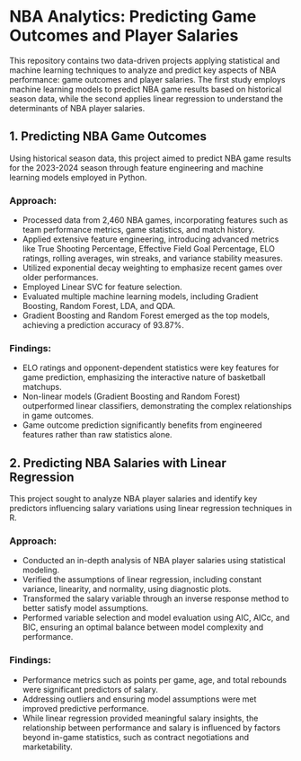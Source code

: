 # NBA Analytics: Predicting Game Outcomes and Player Salaries

This repository contains two data-driven projects applying statistical and machine learning techniques to analyze and predict key aspects of NBA performance: game outcomes and player salaries. The first study employs machine learning models to predict NBA game results based on historical season data, while the second applies linear regression to understand the determinants of NBA player salaries.

## 1. Predicting NBA Game Outcomes
Using historical season data, this project aimed to predict NBA game results for the 2023-2024 season through feature engineering and machine learning models employed in Python.

### Approach:
- Processed data from 2,460 NBA games, incorporating features such as team performance metrics, game statistics, and match history.
- Applied extensive feature engineering, introducing advanced metrics like True Shooting Percentage, Effective Field Goal Percentage, ELO ratings, rolling averages, win streaks, and variance stability measures.
- Utilized exponential decay weighting to emphasize recent games over older performances.
- Employed Linear SVC for feature selection.
- Evaluated multiple machine learning models, including Gradient Boosting, Random Forest, LDA, and QDA.
- Gradient Boosting and Random Forest emerged as the top models, achieving a prediction accuracy of 93.87%.
### Findings:
- ELO ratings and opponent-dependent statistics were key features for game prediction, emphasizing the interactive nature of basketball matchups.
- Non-linear models (Gradient Boosting and Random Forest) outperformed linear classifiers, demonstrating the complex relationships in game outcomes.
- Game outcome prediction significantly benefits from engineered features rather than raw statistics alone.

## 2. Predicting NBA Salaries with Linear Regression
This project sought to analyze NBA player salaries and identify key predictors influencing salary variations using linear regression techniques in R.

### Approach:
- Conducted an in-depth analysis of NBA player salaries using statistical modeling.
- Verified the assumptions of linear regression, including constant variance, linearity, and normality, using diagnostic plots.
- Transformed the salary variable through an inverse response method to better satisfy model assumptions.
- Performed variable selection and model evaluation using AIC, AICc, and BIC, ensuring an optimal balance between model complexity and performance.
### Findings:
- Performance metrics such as points per game, age, and total rebounds were significant predictors of salary.
- Addressing outliers and ensuring model assumptions were met improved predictive performance.
- While linear regression provided meaningful salary insights, the relationship between performance and salary is influenced by factors beyond in-game statistics, such as contract negotiations and marketability.
